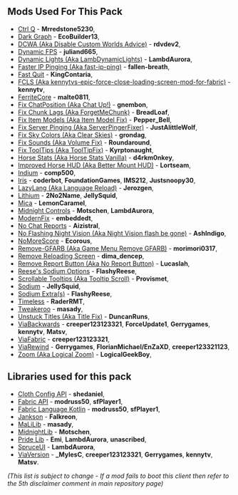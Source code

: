 ## Mods Used For This Pack

- [Ctrl Q](https://modrinth.com/mod/ctrl-q) - **Mrredstone5230**,
- [Dark Graph](https://modrinth.com/mod/dark-graph) - **EcoBuilder13**,
- [DCWA (Aka Disable Custom Worlds Advice)](https://modrinth.com/mod/dcwa) - **rdvdev2**,
- [Dynamic FPS](https://modrinth.com/mod/dynamic-fps) - **juliand665**,
- [Dynamic Lights (Aka LambDynamicLights)](https://modrinth.com/mod/lambdynamiclights) - **LambdAurora**,
- [Faster IP Pinging (Aka fast-ip-ping)](https://modrinth.com/mod/fast-ip-ping) - **fallen-breath**,
- [Fast Quit](https://modrinth.com/mod/fastquit) - **KingContaria**,
- [FCLS (Aka kennytvs-epic-force-close-loading-screen-mod-for-fabric)](https://modrinth.com/mod/forcecloseworldloadingscreen) - **kennytv**,
- [FerriteCore](https://modrinth.com/mod/ferrite-core) - **malte0811**,
- [Fix ChatPosition (Aka Chat Up!)](https://github.com/gnembon/chat-up) - **gnembon**,
- [Fix Chunk Lags (Aka ForgetMeChunk)](https://modrinth.com/mod/forgetmechunk) - **BreadLoaf**,
- [Fix Item Models (Aka Item Model Fix)](https://www.modrinth.com/mod/item-model-fix) - **Pepper_Bell**,
- [Fix Server Pinging (Aka ServerPingerFixer)](https://github.com/JustAlittleWolf/ServerPingerFixer) - **JustAlittleWolf**,
- [Fix Sky Colors (Aka Clear Skies)](https://github.com/grondag/clear-skies) - **grondag**,
- [Fix Sounds (Aka Volume Fix)](https://modrinth.com/mod/volume-fix) - **Roundaround**,
- [Fix ToolTips (Aka ToolTipFix)](https://modrinth.com/mod/tooltipfix) - **Kyrptonaught**,
- [Horse Stats (Aka Horse Stats Vanilla)](https://modrinth.com/mod/horsestatsvanilla) - **d4rkm0nkey**,
- [Improved Horse HUD (Aka Better Mount HUD)](https://modrinth.com/mod/better-mount-hud) - **Lortseam**,
- [Indium](https://modrinth.com/mod/indium) - **comp500**,
- [Iris](https://github.com/IrisShaders/Iris) - **coderbot**, **FoundationGames**, **IMS212**, **Justsnoopy30**,
- [LazyLang (Aka Language Reload)](https://modrinth.com/mod/language-reload) - **Jerozgen**,
- [Lithium](https://github.com/CaffeineMC/lithium-fabric/tree/develop) - **2No2Name**, **JellySquid**,
- [Mica](https://modrinth.com/mod/mica) - **LemonCaramel**,
- [Midnight Controls](https://modrinth.com/mod/midnightcontrols) - **Motschen**, **LambdAurora**,
- [ModernFix](https://modrinth.com/mod/modernfix) - **embeddedt**,
- [No Chat Reports](https://github.com/Aizistral-Studios/No-Chat-Reports) - **Aizistral**,
- [No Flashing Night Vision (Aka Night Vision flash be gone)](https://github.com/AshIndigo/NightVisionFlashBegone) - **AshIndigo**,
- [NoMoreScore](https://github.com/Ecorous/NoMoreScore) - **Ecorous**,
- [Remove-GFARB (Aka Game Menu Remove GFARB)](https://modrinth.com/mod/gamemenuremovegfarb) - **morimori0317**,
- [Remove Reloading Screen](https://modrinth.com/mod/rrls) - **dima_dencep**,
- [Remove Report Button (Aka No Report Button)](https://modrinth.com/mod/nrb) - **Lucaslah**,
- [Reese's Sodium Options](https://modrinth.com/mod/reeses-sodium-options) - **FlashyReese**,
- [Scrollable Tooltips (Aka Tooltip Scroll)](https://modrinth.com/mod/tooltip-scroll) - **Provismet**,
- [Sodium](https://github.com/CaffeineMC/sodium-fabric/tree/dev) - **JellySquid**,
- [Sodium Extra(s)](https://modrinth.com/mod/sodium-extra) - **FlashyReese**,
- [Timeless](https://modrinth.com/mod/timeless) - **RaderRMT**,
- [Tweakeroo](https://github.com/maruohon/tweakeroo) - **masady**,
- [Unstuck Titles (Aka Title Fix)](https://modrinth.com/mod/title-fix-mod) - **DuncanRuns**,
- [ViaBackwards](https://modrinth.com/plugin/viabackwards) - **creeper123123321**, **ForceUpdate1**, **Gerrygames**, **kennytv**, **Matsv**,
- [ViaFabric](https://modrinth.com/mod/viafabric) - **creeper123123321**,
- [ViaRewind](https://modrinth.com/plugin/viarewind) - **Gerrygames**, **FlorianMichael/EnZaXD**, **creeper123321123**,
- [Zoom (Aka Logical Zoom)](https://github.com/LogicalGeekBoy/logical_zoom) - **LogicalGeekBoy**,

## Libraries used for this pack

- [Cloth Config API](https://modrinth.com/mod/cloth-config) - **shedaniel**,
- [Fabric API](https://modrinth.com/mod/fabric-api) - **modruss50**, **sfPlayer1**,
- [Fabric Language Kotlin](https://modrinth.com/mod/fabric-language-kotlin) - **modruss50**, **sfPlayer1**,
- [Jankson](https://github.com/CottonMC/Jankson-Fabric) - **Falkreon**,
- [MaLiLib](https://github.com/maruohon/malilib) - **masady**,
- [MidnightLib](https://modrinth.com/mod/midnightlib) - **Motschen**,
- [Pride Lib](https://github.com/Queerbric/pridelib) - **Emi**, **LambdAurora**, **unascribed**,
- [SpruceUI](https://github.com/LambdAurora/SpruceUI) - **LambdAurora**,
- [ViaVersion](https://github.com/ViaVersion/ViaVersion) - **_MylesC**, **creeper123123321**, **Gerrygames**, **kennytv**, **Matsv**.

*(This list is subject to change - If a mod fails to boot this client then refer to the 5th disclaimer comment in main repository page)*
